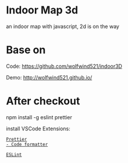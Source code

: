 # Indoor Map 3d
an indoor map with javascript, 2d is on the way

# Base on
Code: https://github.com/wolfwind521/indoor3D

Demo: http://wolfwind521.github.io/

# After checkout
npm install -g eslint prettier

install VSCode Extensions:

[<code>Prettier - Code formatter</code>](https://marketplace.visualstudio.com/items?itemName=esbenp.prettier-vscode)

[<code>ESLint</code>](https://eslint.org/)
